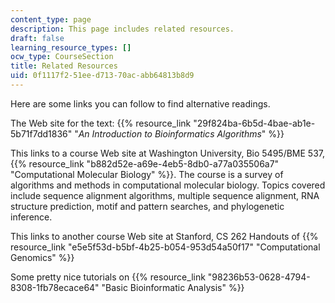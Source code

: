 ```yaml
---
content_type: page
description: This page includes related resources.
draft: false
learning_resource_types: []
ocw_type: CourseSection
title: Related Resources
uid: 0f1117f2-51ee-d713-70ac-abb64813b8d9
---
```

Here are some links you can follow to find alternative readings.

The Web site for the text: {{% resource_link "29f824ba-6b5d-4bae-ab1e-5b71f7dd1836" "*An Introduction to Bioinformatics Algorithms*" %}}

This links to a course Web site at Washington University, Bio 5495/BME 537, {{% resource_link "b882d52e-a69e-4eb5-8db0-a77a035506a7" "Computational Molecular Biology" %}}. The course is a survey of algorithms and methods in computational molecular biology. Topics covered include sequence alignment algorithms, multiple sequence alignment, RNA structure prediction, motif and pattern searches, and phylogenetic inference.

This links to another course Web site at Stanford, CS 262 Handouts of {{% resource_link "e5e5f53d-b5bf-4b25-b054-953d54a50f17" "Computational Genomics" %}}

Some pretty nice tutorials on {{% resource_link "98236b53-0628-4794-8308-1fb78ecace64" "Basic Bioinformatic Analysis" %}}